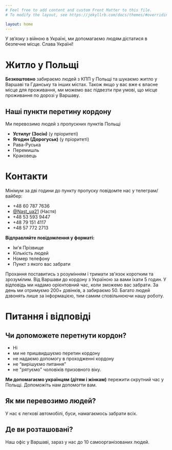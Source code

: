 ```yaml
---
# Feel free to add content and custom Front Matter to this file.
# To modify the layout, see https://jekyllrb.com/docs/themes/#overriding-theme-defaults

layout: home
---
```


У звʼязку з війною в Україні, ми допомагаємо людям дістатися в безпечне місце. Слава Україні!  

# Житло у Польщі

**Безкоштовно** забираємо людей з КПП у Польщі та шукаємо житло у Варшаві та Гданську та інших містах.
Також якщо у вас вже є власне місце для проживання, ми можемо вас підвезти при умові, що місце проживання по дорозі у Варшаву.  

## Наші пункти перетину кордону

Ми перевозимо людей з пропускних пунктів Польщі
- **Устилуг (Зосін)** (у пріоритеті)
- **Ягодин (Дорогуськ)** (у пріоритеті)
- Рава-Руська
- Перемишль
- Краковець

# Контакти

Мінімум за дві години до пункту пропуску повідомте нас у телеграм/вайбер:

- +48 60 787 7636
- <a href="https://telegram.me/Nast_ua21">@Nast_ua21</a> (Настя)
- +48 53 593 9447
- +48 79 151 4117
- +48 57 772 2713

**Відправляйте повідомлення у форматі:**
- Ім'я Прізвище
- Кількість людей
- Номер телефону
- Пункт з якого вас забрати

Прохання поставитись з розумінням і тримати зв'язок коротким та зрозумілим.
Від Варшави до кордону з Україною за вами їхати 5 годин.
У відповідь ми надамо орієнтовний час, коли зможемо вас забрати.
За день ми отримуємо 200+ дзвінків, а забираємо 50.
Багато людей дзвонять лише за інформацією, тим самим сповільнюючи нашу роботу.

# Питання і відповіді

## Чи допоможете перетнути кордон?

- Ні
- ми не пришвидшуємо перетин кордону
- не надаємо допомогу в проходженні кордону
- не “вирішуємо питання”
- не "рятуємо" чоловіків призовного віку.

**Ми допомагаємо українцям (дітям і жінкам)** пережити скрутний час у Польщі. Допоможіть нам допомогти вам.

## Як ми перевозимо людей?

У нас є легкові автомобілі, буси, намагаємось забрати всіх.

## Де ви розташовані?

Наш офіс у Варшаві, зараз у нас до 10 самоорганізованих людей.
